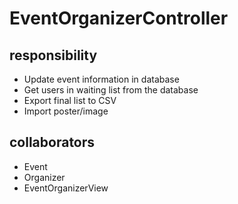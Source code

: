 # EventOrganizerController
## responsibility
- Update event information in database
- Get users in waiting list from the database
- Export final list to CSV
- Import poster/image
## collaborators
- Event
- Organizer
- EventOrganizerView
